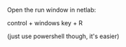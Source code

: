 Open the run window in netlab:

control + windows key + R

(just use powershell though, it's easier)

